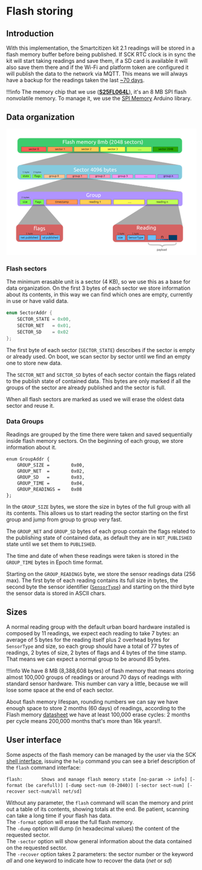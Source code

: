 # Flash storing

## Introduction
With this implementation, the Smartcitizen kit 2.1 readings will be stored in a flash memory buffer before being published. If SCK RTC clock is in sync the kit will start taking readings and save them, if a SD card is available it will also save them there and if the Wi-Fi and platform token are configured it will publish the data to the network via MQTT. This means we will always have a backup for the readings taken the last [~70 days](#sizes).

!!!info
	The memory chip that we use ([**S25FL064L**](https://www.cypress.com/documentation/datasheets/s25fl064l-64-mbit-8-mbyte-30-v-fl-l-spi-flash-memory)), it's an 8 MB SPI flash nonvolatile memory. To manage it, we use the [SPI Memory](https://github.com/Marzogh/SPIMemory) Arduino library.

## Data organization
![](/assets/images/sck_2/Flash_structure.png)

### Flash sectors
The minimum erasable unit is a sector (4 KB), so we use this as a base for data organization. On the first 3 bytes of each sector we store information about its contents, in this way we can find which ones are empty, currently in use or have valid data.  

~~~c
enum SectorAddr {
    SECTOR_STATE = 0x00,
    SECTOR_NET   = 0x01,
    SECTOR_SD    = 0x02
};
~~~

The first byte of each sector (`SECTOR_STATE`) describes if the sector is empty or already used. On boot, we scan sector by sector until we find an empty one to store new data.

The `SECTOR_NET` and `SECTOR_SD` bytes of each sector contain the flags related to the publish state of contained data. This bytes are only marked if all the groups of the sector are already published and the sector is full.

When all flash sectors are marked as used we will erase the oldest data sector and reuse it.

### Data Groups

Readings are grouped by the time there were taken and saved sequentially inside flash memory sectors. On the beginning of each group, we store information about it.

~~~clike
enum GroupAddr {
	GROUP_SIZE = 		0x00,
	GROUP_NET  = 		0x02,
	GROUP_SD   = 		0x03,
	GROUP_TIME = 		0x04,
	GROUP_READINGS = 	0x08
};
~~~
    
In the `GROUP_SIZE` bytes, we store the size in bytes of the full group with all its contents. This allows us to start reading the sector starting on the first group and jump from group to group very fast.

The `GROUP_NET` and `GROUP_SD` bytes of each group contain the flags related to the publishing state of contained data, as default they are in `NOT_PUBLISHED` state until we set them to `PUBLISHED`.
    
The time and date of when these readings were taken is stored in the `GROUP_TIME` bytes in Epoch time format.

Starting on the `GROUP_READINGS` byte, we store the sensor readings data (256 max). The first byte of each reading contains its full size in bytes, the second byte the sensor identifier ([`SensorType`](https://github.com/fablabbcn/smartcitizen-kit-21/blob/master/lib/Sensors/Sensors.h)) and starting on the third byte the sensor data is stored in ASCII chars.


## Sizes

A normal reading group with the default urban board hardware installed is composed by 11 readings, we expect each reading to take 7 bytes: an average of 5 bytes for the reading itself plus 2 overhead bytes for `SensorType` and size, so each group should have a total of 77 bytes of readings, 2 bytes of size, 2 bytes of flags and 4 bytes of the time stamp. That means we can expect a normal group to be around 85 bytes.

!!!info
	We have 8 MB (8,388,608 bytes) of flash memory that means storing almost 100,000 groups of readings or around 70 days of readings with standard sensor hardware. This number can vary a little, because we will lose some space at the end of each sector.

About flash memory lifespan, rounding numbers we can say we have enough space to store 2 months (60 days) of readings, according to the Flash memory [datasheet](https://www.cypress.com/file/316661/download) we have at least 100,000 erase cycles: 2 months per cycle means 200,000 months that's more than 16k years!!. 


## User interface

Some aspects of the flash memory can be managed by the user via the SCK [shell interface](/Guides/getting%20started/Using%20the%20Shell/), issuing the `help` command you can see a brief description of the `flash` command interface: 
~~~
flash:       Shows and manage flash memory state [no-param -> info] [-format (be carefull)] [-dump sect-num (0-2040)] [-sector sect-num] [-recover sect-num/all net/sd]
~~~

Without any parameter, the `flash` command will scan the memory and print out a table of its contents, showing totals at the end. Be patient, scanning can take a long time if your flash has data.  
The `-format` option will erase the full flash memory.  
The `-dump` option will dump (in hexadecimal values) the content of the requested sector.  
The `-sector` option will show general information about the data contained on the requested sector.  
The `-recover` option takes 2 parameters: the sector number or the keyword _all_ and one keyword to indicate how to recover the data (_net_ or _sd_)



